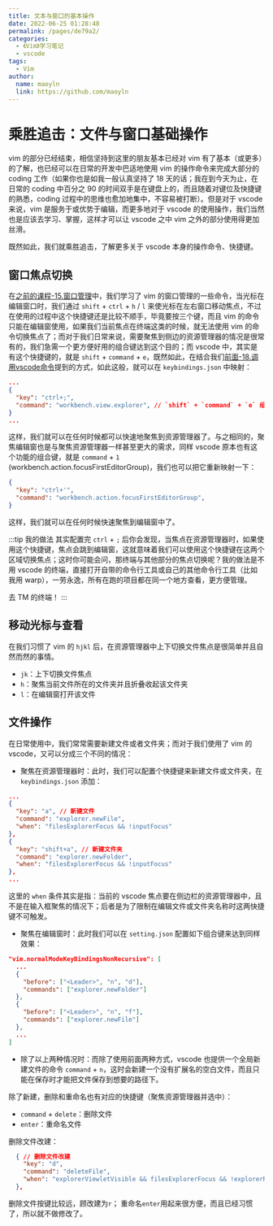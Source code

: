 ```yaml
---
title: 文本与窗口的基本操作
date: 2022-06-25 01:28:48
permalink: /pages/de79a2/
categories:
  - 《Vim》学习笔记
  - vscode
tags:
  - Vim
author:
  name: maoyln
  link: https://github.com/maoyln
---
```


# 乘胜追击：文件与窗口基础操作

vim 的部分已经结束，相信坚持到这里的朋友基本已经对 vim 有了基本（或更多）的了解，也已经可以在日常的开发中巴适地使用 vim 的操作命令来完成大部分的 coding 工作（如果你也是如我一般认真坚持了 18 天的话；我在到今天为止，在日常的 coding 中百分之 90 的时间双手是在键盘上的，而且随着对键位及快捷键的熟悉，coding 过程中的思维也愈加地集中，不容易被打断）。但是对于 vscode 来说，vim 是服务于或优势于编辑，而更多地对于 vscode 的使用操作，我们当然也是应该去学习、掌握，这样才可以让 vscode 之中 vim 之外的部分使用得更加丝滑。

既然如此，我们就乘胜追击，了解更多关于 vscode 本身的操作命令、快捷键。

## 窗口焦点切换

在[之前的课程-15.窗口管理](../20.vim/15.窗口管理大法.md)中，我们学习了 vim 的窗口管理的一些命令，当光标在编辑窗口时，我们通过 `shift` + `ctrl` + `h` / `l` 来使光标在左右窗口移动焦点，不过在使用的过程中这个快捷键还是比较不顺手，毕竟要按三个键，而且 vim 的命令只能在编辑窗使用，如果我们当前焦点在终端这类的时候，就无法使用 vim 的命令切换焦点了；而对于我们日常来说，需要聚焦到侧边的资源管理器的情况是很常有的，我们急需一个更方便好用的组合键达到这个目的；而 vscode 中，其实是有这个快捷键的，就是 `shift` + `command` + `e`，既然如此，在结合我们[前面-18.调用vscode命令](../20.vim/18.调用vscode命令.md)提到的方式，如此这般，就可以在 `keybindings.json` 中映射：

```json
...
{
  "key": "ctrl+;",
  "command": "workbench.view.explorer", // `shift` + `command` + `e` 组合键对应的 命令ID（Command ID）
}
...
```

这样，我们就可以在任何时候都可以快速地聚焦到资源管理器了。与之相同的，聚焦编辑窗也是与聚焦资源管理器一样甚至更大的需求，同样 vscode 原本也有这个功能的组合键，就是 `command` + `1` (workbench.action.focusFirstEditorGroup)，我们也可以把它重新映射一下：

```json
{
  "key": "ctrl+'",
  "command": "workbench.action.focusFirstEditorGroup",
}
```

这样，我们就可以在任何时候快速聚焦到编辑窗中了。

:::tip 我的做法
其实配置完 `ctrl` + `;` 后你会发现，当焦点在资源管理器时，如果使用这个快捷键，焦点会跳到编辑窗，这就意味着我们可以使用这个快捷键在这两个区域切换焦点；这时你可能会问，那终端与其他部分的焦点切换呢？我的做法是不用 vscode 的终端，直接打开自带的命令行工具或自己的其他命令行工具（比如我用 warp），一劳永逸，所有在跑的项目都在同一个地方查看，更方便管理。

去 TM 的终端！
:::

## 移动光标与查看

在我们习惯了 vim 的 `hjkl` 后，在资源管理器中上下切换文件焦点是很简单并且自然而然的事情。

- `jk`：上下切换文件焦点
- `h`：聚焦当前文件所在的文件夹并且折叠收起该文件夹
- `l`：在编辑窗打开该文件

## 文件操作

在日常使用中，我们常常需要新建文件或者文件夹；而对于我们使用了 vim 的 vscode，又可以分成三个不同的情况：

- 聚焦在资源管理器时：此时，我们可以配置个快捷键来新建文件或文件夹，在 `keybindings.json` 添加：

```json
...
{
  "key": "a", // 新建文件
  "command": "explorer.newFile",
  "when": "filesExplorerFocus && !inputFocus"
},
{
  "key": "shift+a", // 新建文件夹
  "command": "explorer.newFolder",
  "when": "filesExplorerFocus && !inputFocus"
},
...
```

这里的 `when` 条件其实是指：当前的 vscode 焦点要在侧边栏的资源管理器中，且不是在输入框聚焦的情况下；后者是为了限制在编辑文件或文件夹名称时这两快捷键不可触发。

- 聚焦在编辑窗时：此时我们可以在 `setting.json` 配置如下组合键来达到同样效果：

```json
"vim.normalModeKeyBindingsNonRecursive": [
  ...
  {
    "before": ["<Leader>", "n", "d"],
    "commands": ["explorer.newFolder"]
  },
  {
    "before": ["<Leader>", "n", "f"],
    "commands": ["explorer.newFile"]
  },
  ...
]
```

- 除了以上两种情况时：而除了使用前面两种方式，vscode 也提供一个全局新建文件的命令 `command` + `n`，这时会新建一个没有扩展名的空白文件，而且只能在保存时才能把文件保存到想要的路径下。

除了新建，删除和重命名也有对应的快捷键（聚焦资源管理器并选中）：

- `command` + `delete`：删除文件
- `enter`：重命名文件

删除文件改建：

```json
  { // 删除文件改建
    "key": "d",
    "command": "deleteFile",
    "when": "explorerViewletVisible && filesExplorerFocus && !explorerResourceReadonly && !inputFocus"
  },

```
删除文件按键比较远，顾改建为`r`； 重命名`enter`用起来很方便，而且已经习惯了，所以就不做修改了。